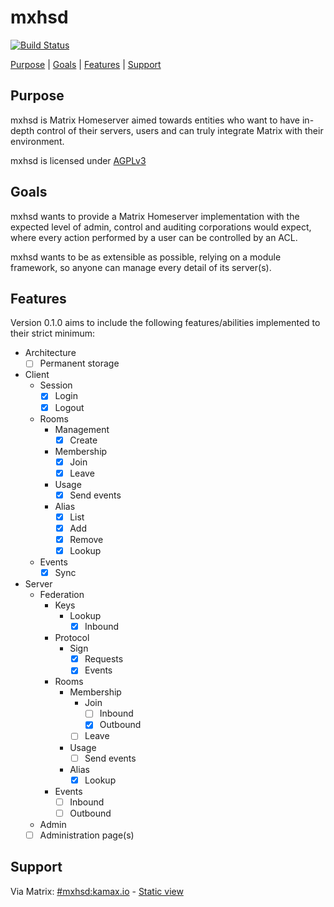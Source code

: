 # mxhsd
[![Build Status](https://travis-ci.org/kamax-io/mxhsd.svg?branch=master)](https://travis-ci.org/kamax-io/mxhsd)  

[Purpose](#purpose) | [Goals](#goals) | [Features](#features) | [Support](#support)

## Purpose
mxhsd is Matrix Homeserver aimed towards entities who want to have in-depth control of their servers, users and can truly integrate Matrix with their environment.

mxhsd is licensed under [AGPLv3](https://www.gnu.org/licenses/agpl-3.0.en.html)

## Goals
mxhsd wants to provide a Matrix Homeserver implementation with the expected level of admin, control and auditing corporations would expect, where every action performed by a user can be controlled by an ACL.

mxhsd wants to be as extensible as possible, relying on a module framework, so anyone can manage every detail of its server(s).

## Features
Version 0.1.0 aims to include the following features/abilities implemented to their strict minimum:

- Architecture
  - [ ] Permanent storage

- Client
  - Session
    - [X] Login
    - [X] Logout
  - Rooms
    - Management
      - [X] Create
    - Membership
      - [X] Join
      - [X] Leave
    - Usage
      - [X] Send events
    - Alias
      - [X] List
      - [X] Add
      - [X] Remove
      - [X] Lookup
  - Events
    - [X] Sync
    
- Server
  - Federation
    - Keys
      - Lookup
        - [X] Inbound
    - Protocol
      - Sign
        - [X] Requests
        - [X] Events
    - Rooms
      - Membership
        - Join
          - [ ] Inbound
          - [X] Outbound
        - [ ] Leave
      - Usage
        - [ ] Send events
      - Alias
        - [X] Lookup
    - Events
      - [ ] Inbound
      - [ ] Outbound
   - Admin
    - [ ] Administration page(s)

## Support
Via Matrix: [#mxhsd:kamax.io](https://matrix.to/#/#mxhsd:kamax.io) - [Static view](https://view.matrix.org/room/!MDGUnxWASkbvkdZMpE:kamax.io/)
